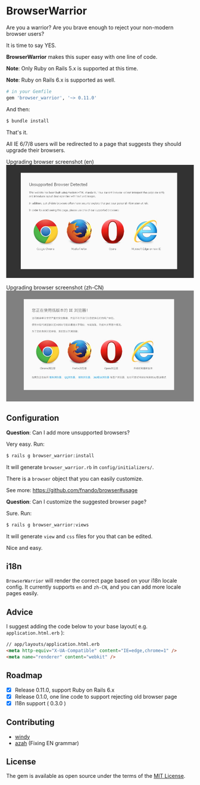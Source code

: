 # BrowserWarrior

Are you a warrior? Are you brave enough to reject your non-modern browser users?

It is time to say YES.

**BrowserWarrior** makes this super easy with one line of code.

**Note**: Only Ruby on Rails 5.x is supported at this time.

**Note**: Ruby on Rails 6.x is supported as well.

```ruby
# in your Gemfile
gem 'browser_warrior', '~> 0.11.0'
```

And then:
```bash
$ bundle install
```

That's it.

All IE 6/7/8 users will be redirected to a page that suggests they should upgrade their browsers.

Upgrading browser screenshot (en)
![screenshot](https://github.com/80percent/browser_warrior/raw/master/img/browser-en.jpg)

Upgrading browser screenshot (zh-CN)
![screenshot](https://github.com/80percent/browser_warrior/raw/master/img/browser.png)

## Configuration

**Question**: Can I add more unsupported browsers?

Very easy. Run:

```bash
$ rails g browser_warrior:install
```

It will generate `browser_warrior.rb` in `config/initializers/`.

There is a `browser` object that you can easily customize.

See more: <https://github.com/fnando/browser#usage>

**Question**: Can I customize the suggested browser page?

Sure. Run:

```bash
$ rails g browser_warrior:views
```

It will generate `view` and `css` files for you that can be edited.

Nice and easy.

## i18n

`BrowserWarrior` will render the correct page based on your i18n locale config.
It currently supports `en` and `zh-CN`, and you can add more locale pages easily.

## Advice

I suggest adding the code below to your base layout( e.g. `application.html.erb` ):

```html
// app/layouts/application.html.erb
<meta http-equiv="X-UA-Compatible" content="IE=edge,chrome=1" />
<meta name="renderer" content="webkit" />
```


## Roadmap

- [x] Release 0.11.0, support Ruby on Rails 6.x
- [x] Release 0.1.0, one line code to support rejecting old browser page
- [x] I18n support ( 0.3.0 )

## Contributing

* [windy](https://github.com/windy)
* [azah](https://github.com/azah) (Fixing EN grammar)

## License
The gem is available as open source under the terms of the [MIT License](http://opensource.org/licenses/MIT).
